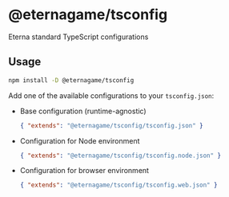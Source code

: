 # @eternagame/tsconfig

Eterna standard TypeScript configurations

## Usage

```sh
npm install -D @eternagame/tsconfig
```

Add one of the available configurations to your `tsconfig.json`:

- Base configuration (runtime-agnostic)
  ```json
  { "extends": "@eternagame/tsconfig/tsconfig.json" }
  ```
- Configuration for Node environment
  ```json
  { "extends": "@eternagame/tsconfig/tsconfig.node.json" }
  ```
- Configuration for browser environment
  ```json
  { "extends": "@eternagame/tsconfig/tsconfig.web.json" }
  ```
